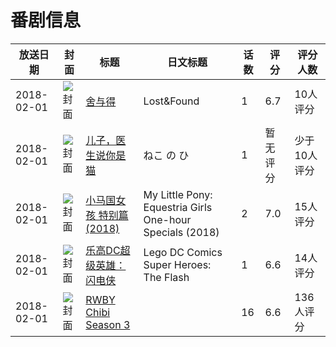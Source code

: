 # 番剧信息

|放送日期|封面|标题|日文标题|话数|评分|评分人数|
|---|---|---|---|---|---|---|
|2018-02-01|![封面](https://lain.bgm.tv/pic/cover/c/5c/24/276734_lCScy.jpg)|[舍与得](https://bangumi.tv/subject/276734)|Lost&Found|1|6.7|10人评分|
|2018-02-01|![封面](https://lain.bgm.tv/pic/cover/c/62/b7/295197_60cd3.jpg)|[儿子，医生说你是猫](https://bangumi.tv/subject/295197)|ねこ の ひ|1|暂无评分|少于10人评分|
|2018-02-01|![封面](https://lain.bgm.tv/pic/cover/c/16/de/272055_a5M66.jpg)|[小马国女孩 特别篇 (2018)](https://bangumi.tv/subject/272055)|My Little Pony: Equestria Girls One-hour Specials (2018)|2|7.0|15人评分|
|2018-02-01|![封面](https://lain.bgm.tv/pic/cover/c/1d/fe/241864_pxpYE.jpg)|[乐高DC超级英雄：闪电侠](https://bangumi.tv/subject/241864)|Lego DC Comics Super Heroes: The Flash|1|6.6|14人评分|
|2018-02-01|![封面](https://lain.bgm.tv/pic/cover/c/a1/94/237133_l0f66.jpg)|[RWBY Chibi Season 3](https://bangumi.tv/subject/237133)||16|6.6|136人评分|
